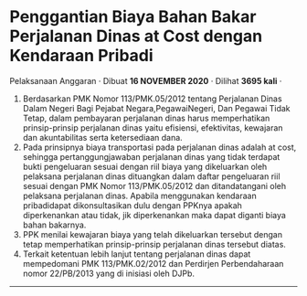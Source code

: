 Penggantian Biaya Bahan Bakar Perjalanan Dinas at Cost dengan Kendaraan Pribadi
===============================================================================

Pelaksanaan Anggaran · Dibuat **16 NOVEMBER 2020** · Dilihat **3695 kali** ·

1.  Berdasarkan PMK Nomor 113/PMK.05/2012 tentang Perjalanan Dinas Dalam Negeri Bagi Pejabat Negara,PegawaiNegeri, Dan Pegawai Tidak Tetap, dalam pembayaran perjalanan dinas harus memperhatikan prinsip-prinsip perjalanan dinas yaitu efisiensi, efektivitas, kewajaran dan akuntabilitas serta ketersediaan dana.
2.  Pada prinsipnya biaya transportasi pada perjalanan dinas adalah at cost, sehingga pertanggungjawaban perjalanan dinas yang tidak terdapat bukti pengeluaran sesuai dengan riil biaya yang dikeluarkan oleh pelaksana perjalanan dinas dituangkan dalam daftar pengeluaran riil sesuai dengan PMK Nomor 113/PMK.05/2012 dan ditandatangani oleh pelaksana perjalanan dinas. Apabila menggunakan kendaraan pribadidapat dikonsultasikan dulu dengan PPKnya apakah diperkenankan atau tidak, jik diperkenankan maka dapat diganti biaya bahan bakarnya.
3.  PPK menilai kewajaran biaya yang telah dikeluarkan tersebut dengan tetap memperhatikan prinsip-prinsip perjalanan dinas tersebut diatas.
4.  Terkait ketentuan lebih lanjut tentang perjalanan dinas dapat mempedomani PMK 113/PMK.02/2012 dan Perdirjen Perbendaharaan nomor 22/PB/2013 yang di inisiasi oleh DJPb.  
      
    

  
  
  

* * *